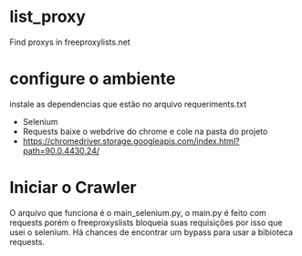 # list_proxy
Find proxys in freeproxylists.net

# configure o ambiente 
instale as dependencias que estão no arquivo requeriments.txt
* Selenium
* Requests
baixe o webdrive do chrome e cole na pasta do projeto
* https://chromedriver.storage.googleapis.com/index.html?path=90.0.4430.24/

# Iniciar o Crawler
O arquivo que funciona é o main_selenium.py, o main.py é feito com requests
porém o freeproxyslists bloqueia suas requisições por isso que usei o selenium.
Há chances de encontrar um bypass para usar a bibioteca requests.